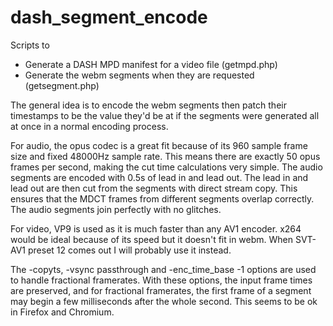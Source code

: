 # dash_segment_encode
Scripts to
* Generate a DASH MPD manifest for a video file (getmpd.php)
* Generate the webm segments when they are requested (getsegment.php)

The general idea is to encode the webm segments then patch their timestamps to be the value they'd be at if the segments were generated all at once in a normal encoding process.

For audio, the opus codec is a great fit because of its 960 sample frame size and fixed 48000Hz sample rate. This means there are exactly 50 opus frames per second, making the cut time calculations very simple. The audio segments are encoded with 0.5s of lead in and lead out. The lead in and lead out are then cut from the segments with direct stream copy. This ensures that the MDCT frames from different segments overlap correctly. The audio segments join perfectly with no glitches.

For video, VP9 is used as it is much faster than any AV1 encoder. x264 would be ideal because of its speed but it doesn't fit in webm. When SVT-AV1 preset 12 comes out I will probably use it instead.

The -copyts, -vsync passthrough and -enc_time_base -1 options are used to handle fractional framerates. With these options, the input frame times are preserved, and for fractional framerates, the first frame of a segment may begin a few milliseconds after the whole second. This seems to be ok in Firefox and Chromium.